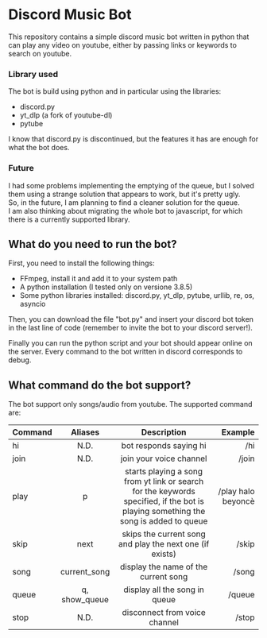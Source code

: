 # Discord Music Bot
This repository contains a simple discord music bot written in python that can play any video on youtube, either by passing links or keywords to search on youtube.    

### Library used
The bot is build using python and in particular using the libraries: 
- discord.py
- yt_dlp (a fork of youtube-dl)
- pytube 

I know that discord.py is discontinued, but the features it has are enough for what the bot does.  
### Future 
I had some problems implementing the emptying of the queue, but I solved them using a strange solution that appears to work, but it's pretty ugly.  
So, in the future, I am planning to find a cleaner solution for the queue.  
I am also thinking about migrating the whole bot to javascript, for which there is a currently supported library.

## What do you need to run the bot?
First, you need to install the following things:
- FFmpeg, install it and add it to your system path
- A python installation (I tested only on versione 3.8.5)
- Some python libraries installed: discord.py, yt_dlp, pytube, urllib, re, os, asyncio

Then, you can download the file "bot.py" and insert your discord bot token in the last line of code (remember to invite the bot to your discord server!).

Finally you can run the python script and your bot should appear online on the server. Every command to the bot written in discord corresponds to debug. 

## What command do the bot support?
The bot support only songs/audio from youtube. The supported command are:  

| Command       | Aliases           | Description                     | Example           |
| :---          |       :----:      |      :----:                     |            ---:   |
| hi            | N.D.              | bot responds saying hi          | /hi               |
| join          | N.D.              | join your voice channel         | /join             |
| play          | p                 | starts playing a song from yt link or search for the keywords specified, if the bot is playing something the song is added to queue | /play halo beyoncè           |
| skip          | next              | skips the current song and play the next one (if exists) | /skip            |
| song          | current_song      | display the name of the current song | /song             |
| queue         | q, show_queue     | display all the song in queue        | /queue            |
| stop          | N.D.              | disconnect from voice channel        | /stop             |